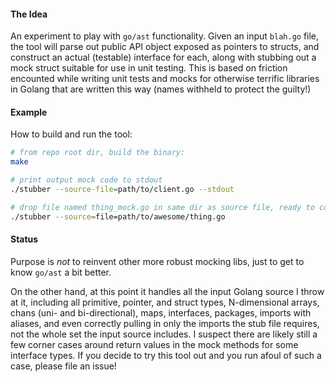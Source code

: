 #### The Idea
An experiment to play with `go/ast` functionality. Given an input `blah.go` file, the tool will parse out public API object exposed as pointers to structs, and construct an actual (testable) interface for each,
along with stubbing out a mock struct suitable for use in unit testing. This is based on friction encounted while writing unit tests and mocks for otherwise terrific libraries in Golang that are written this way (names withheld to protect the guilty!)


#### Example
How to build and run the tool:
```bash
# from repo root dir, build the binary:
make

# print output mock code to stdout
./stubber --source-file=path/to/client.go --stdout

# drop file named thing_mock.go in same dir as source file, ready to compile
./stubber --source=file=path/to/awesome/thing.go
```


#### Status
Purpose is _not_ to reinvent other more robust mocking libs, just to get to know `go/ast` a bit better.

On the other hand, at this point it handles all the input Golang source I throw at it, including all primitive, pointer, and struct types, N-dimensional arrays, chans (uni- and bi-directional), maps, interfaces, packages, imports with aliases, and even correctly pulling in only the imports the stub file requires, not the whole set the input source includes.
I suspect there are likely still a few corner cases around return values in the mock methods for some interface types. If you decide to try this tool out and you run afoul of such a case, please file an issue!


